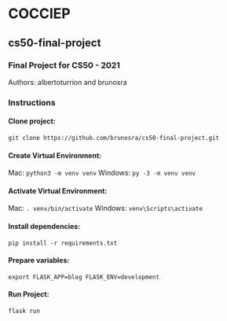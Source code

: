 # COCCIEP
## cs50-final-project
### Final Project for CS50 - 2021

Authors: albertoturrion and brunosra
### Instructions
#### Clone project:
`git clone https://github.com/brunosra/cs50-final-project.git`

#### Create Virtual Environment:
Mac: `python3 -m venv venv`
Windows: `py -3 -m venv venv`

#### Activate Virtual Environment:
Mac: `. venv/bin/activate`
Windows: `venv\Scripts\activate`

#### Install dependencies:
`pip install -r requirements.txt`

#### Prepare variables:
`export FLASK_APP=blog FLASK_ENV=development`
#### Run Project:
`flask run`